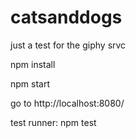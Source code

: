 # catsanddogs
just a test for the giphy srvc

npm install

npm start

go to http://localhost:8080/

test runner: npm test

